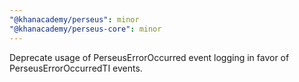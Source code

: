 ```yaml
---
"@khanacademy/perseus": minor
"@khanacademy/perseus-core": minor
---
```


Deprecate usage of PerseusErrorOccurred event logging in favor of PerseusErrorOccurredTI events.
